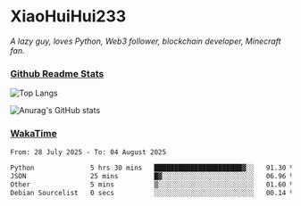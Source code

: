 # XiaoHuiHui233

*A lazy guy, loves Python, Web3 follower, blockchain developer, Minecraft fan.*

### [Github Readme Stats](https://github.com/anuraghazra/github-readme-stats)

![Top Langs](https://github-readme-stats.vercel.app/api/top-langs/?username=XiaoHuiHui233&layout=compact&theme=github_dark)

![Anurag's GitHub stats](https://github-readme-stats.vercel.app/api?username=XiaoHuiHui233&show_icons=true&theme=github_dark)

### [WakaTime](https://wakatime.com)

<!--START_SECTION:waka-->

```txt
From: 28 July 2025 - To: 04 August 2025

Python              5 hrs 30 mins   ██████████████████████▓░░   91.30 %
JSON                25 mins         █▓░░░░░░░░░░░░░░░░░░░░░░░   06.96 %
Other               5 mins          ▒░░░░░░░░░░░░░░░░░░░░░░░░   01.60 %
Debian Sourcelist   0 secs          ░░░░░░░░░░░░░░░░░░░░░░░░░   00.14 %
```

<!--END_SECTION:waka-->
